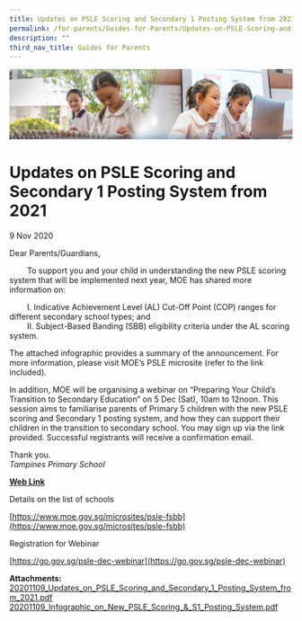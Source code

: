 ```yaml
---
title: Updates on PSLE Scoring and Secondary 1 Posting System from 2021
permalink: /for-parents/Guides-for-Parents/Updates-on-PSLE-Scoring-and-Secondary-1-Posting-System-from-2021/
description: ""
third_nav_title: Guides for Parents
---
```

![](/images/ForParents.jpg)

Updates on PSLE Scoring and Secondary 1 Posting System from 2021
================================================================

9 Nov 2020  
  
Dear Parents/Guardians,   
  
        To support you and your child in understanding the new PSLE scoring system that will be implemented next year, MOE has shared more information on:   
  
        I. Indicative Achievement Level (AL) Cut-Off Point (COP) ranges for different secondary school types; and   
        II. Subject-Based Banding (SBB) eligibility criteria under the AL scoring system.   
  
The attached infographic provides a summary of the announcement. For more information, please visit MOE’s PSLE microsite (refer to the link included).   
  
In addition, MOE will be organising a webinar on “Preparing Your Child’s Transition to Secondary Education” on 5 Dec (Sat), 10am to 12noon. This session aims to familiarise parents of Primary 5 children with the new PSLE scoring and Secondary 1 posting system, and how they can support their children in the transition to secondary school. You may sign up via the link provided. Successful registrants will receive a confirmation email.   
  
Thank you.   
<i>Tampines Primary School</i>


<u><b>Web Link</b></u>  
  

Details on the list of schools

[https://www.moe.gov.sg/microsites/psle-fsbb](https://www.moe.gov.sg/microsites/psle-fsbb)

  

Registration for Webinar

[https://go.gov.sg/psle-dec-webinar](https://go.gov.sg/psle-dec-webinar)

  

<b>Attachments:</b>
[20201109_Updates_on_PSLE_Scoring_and_Secondary_1_Posting_System_from_2021.pdf ](/files/Updates_on_PSLE_Scoring_and_Secondary_1_Posting_System_from_2021.pdf)
[20201109_Infographic_on_New_PSLE_Scoring_&_S1_Posting_System.pdf](/files/Infographic_on_New_PSLE_Scoring_&_S1_Posting_System.pdf)